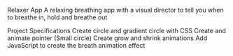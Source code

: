 Relaxer App
A relaxing breathing app with a visual director to tell you when to breathe in, hold and breathe out

Project Specifications
Create circle and gradient circle with CSS
Create and animate pointer (Small circle)
Create grow and shrink animations
Add JavaScript to create the breath animation effect
